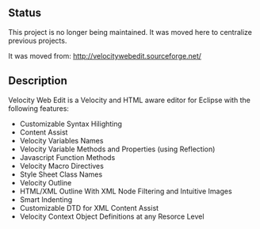 ## Status

This project is no longer being maintained. It was moved here to centralize previous projects.

It was moved from: http://velocitywebedit.sourceforge.net/

## Description

Velocity Web Edit is a Velocity and HTML aware editor for Eclipse with the following features:

- Customizable Syntax Hilighting
- Content Assist
- Velocity Variables Names
- Velocity Variable Methods and Properties (using Reflection)
- Javascript Function Methods
- Velocity Macro Directives
- Style Sheet Class Names
- Velocity Outline
- HTML/XML Outline With XML Node Filtering and Intuitive Images
- Smart Indenting
- Customizable DTD for XML Content Assist
- Velocity Context Object Definitions at any Resorce Level
